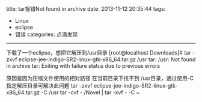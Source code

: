 title: tar报错Not found in archive
date: 2013-11-12 20:35:44
tags: 
- Linux
- eclipse
- 错误
categories: 点滴发现
---

下载了一个eclipse，想把它解压到/usr目录
[root@localhost Downloads]# tar -zxvf eclipse-jee-indigo-SR2-linux-gtk-x86_64.tar.gz /usr
tar: /usr: Not found in archive
tar: Exiting with failure status due to previous errors

原因是因为压缩文件使用的相对路径 在当前目录下找不到 /usr目录，通过使用-C指定解压目录可解决此问题
tar -zxvf eclipse-jee-indigo-SR2-linux-gtk-x86_64.tar.gz -C /usr
tar -cvf - /Novel | tar -xvf - -C ~